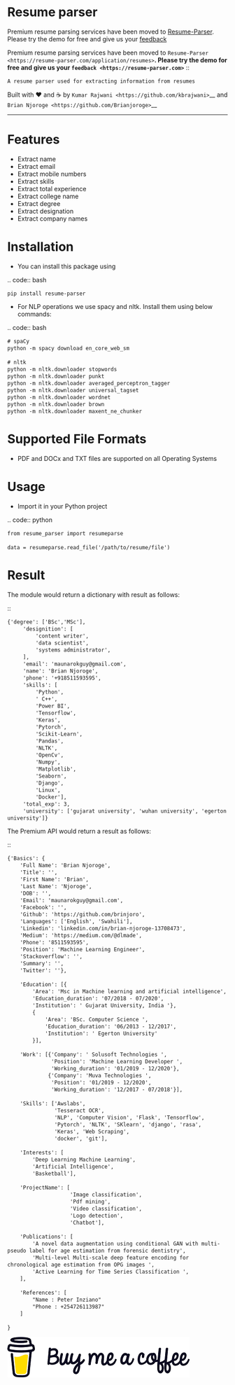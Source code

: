 Resume parser
=============
Premium resume parsing services have been moved to [Resume-Parser](https://resume-parser.com/application/resumes). Please try the demo for free and give us your [feedback](https://resume-parser.com)

Premium resume parsing services have been moved to `Resume-Parser <https://resume-parser.com/application/resumes>`__. 
Please try the demo for free and give us your `feedback <https://resume-parser.com>`__
::

    A resume parser used for extracting information from resumes

Built with ❤︎ and :coffee: by `Kumar
Rajwani <https://github.com/kbrajwani>`__ and `Brian
Njoroge <https://github.com/Brianjoroge>`__

--------------

Features
========

-  Extract name
-  Extract email
-  Extract mobile numbers
-  Extract skills
-  Extract total experience
-  Extract college name
-  Extract degree
-  Extract designation
-  Extract company names

Installation
============

-  You can install this package using

.. code:: bash

    pip install resume-parser

-  For NLP operations we use spacy and nltk. Install them using below
   commands:

.. code:: bash

    # spaCy
    python -m spacy download en_core_web_sm

    # nltk
    python -m nltk.downloader stopwords
    python -m nltk.downloader punkt
    python -m nltk.downloader averaged_perceptron_tagger
    python -m nltk.downloader universal_tagset
    python -m nltk.downloader wordnet
    python -m nltk.downloader brown
    python -m nltk.downloader maxent_ne_chunker

Supported File Formats
======================

-  PDF and DOCx and TXT files are supported on all Operating Systems

Usage
=====

-  Import it in your Python project

.. code:: python

    from resume_parser import resumeparse

    data = resumeparse.read_file('/path/to/resume/file')

Result
======

The module would return a dictionary with result as follows:

::

    {'degree': ['BSc','MSc'],
         'designition': [
             'content writer',
             'data scientist',
             'systems administrator',
         ],
         'email': 'maunarokguy@gmail.com',
         'name': 'Brian Njoroge',
         'phone': '+918511593595',
         'skills': [
             'Python',
             ' C++',
             'Power BI',
             'Tensorflow',
             'Keras',
             'Pytorch',
             'Scikit-Learn',
             'Pandas',
             'NLTK',
             'OpenCv',
             'Numpy',
             'Matplotlib',
             'Seaborn',
             'Django',
             'Linux',
             'Docker'],
         'total_exp': 3,
         'university': ['gujarat university', 'wuhan university', 'egerton university']}

The Premium API would return a result as follows:

::


    {'Basics': {
        'Full Name': 'Brian Njoroge',
        'Title': '',
        'First Name': 'Brian',
        'Last Name': 'Njoroge',
        'DOB': '',
        'Email': 'maunarokguy@gmail.com',
        'Facebook': '',
        'Github': 'https://github.com/brinjoro',
        'Languages': ['English', 'Swahili'],
        'Linkedin': 'linkedin.com/in/brian-njoroge-13708473',
        'Medium': 'https://medium.com/@dlmade',
        'Phone': '8511593595',
        'Position': 'Machine Learning Engineer',
        'Stackoverflow': '',
        'Summary': '',
        'Twitter': ''},
        
        'Education': [{
            'Area': 'Msc in Machine learning and artificial intelligence',
            'Education_duration': '07/2018 - 07/2020',
            'Institution': ' Gujarat University, India '},
            {
                'Area': 'BSc. Computer Science ',
                'Education_duration': '06/2013 - 12/2017',
                'Institution': ' Egerton University'
            }],
            
        'Work': [{'Company': ' Solusoft Technologies ',
                  'Position': 'Machine Learning Developer ',
                  'Working_duration': '01/2019 - 12/2020'},
                 {'Company': 'Muva Technologies ',
                  'Position': '01/2019 - 12/2020',
                  'Working_duration': '12/2017 - 07/2018'}],
                  
        'Skills': ['Awslabs',
                   'Tesseract OCR',
                   'NLP', 'Computer Vision', 'Flask', 'Tensorflow',
                   'Pytorch', 'NLTK', 'SKlearn', 'django', 'rasa',
                   'Keras', 'Web Scraping',
                   'docker', 'git'],
                   
        'Interests': [
            'Deep Learning Machine Learning',
            'Artificial Intelligence',
            'Basketball'],
            
        'ProjectName': [
                        'Image classification',
                        'Pdf mining',
                        'Video classification',
                        'Logo detection',
                        'Chatbot'],
                        
        'Publications': [
            'A novel data augmentation using conditional GAN with multi-pseudo label for age estimation from forensic dentistry',
            'Multi-level Multi-scale deep feature encoding for chronological age estimation from OPG images ',
            'Active Learning for Time Series Classification ',
        ],
        
        'References': [
            "Name : Peter Inziano"
            "Phone : +254726113987"
        ]

    }

[<img alt="alt_text"  src="coffee.png" />](https://www.payumoney.com/paybypayumoney/#/147695053B73CAB82672E715A52F9AA5)
